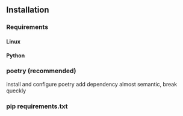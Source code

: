 ## Installation

### Requirements

#### Linux

#### Python


### poetry (recommended)

install and configure poetry
add dependency
almost semantic, break queckly

### pip requirements.txt
